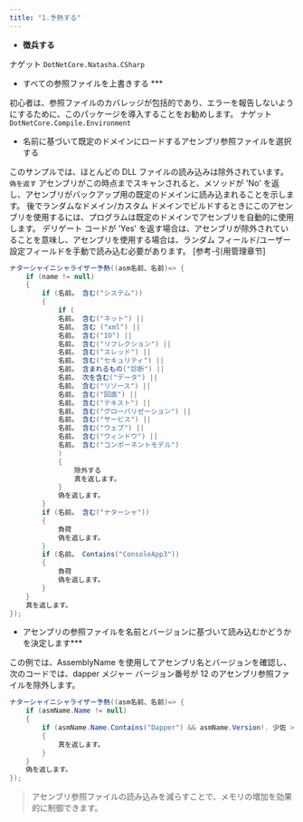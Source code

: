 ```yaml
---
title: "1.予熱する"
---
```



- **徴兵する**

ナゲット `DotNetCore.Natasha.CSharp`

- すべての参照ファイルを上書きする ***

初心者は、参照ファイルのカバレッジが包括的であり、エラーを報告しないようにするために、このパッケージを導入することをお勧めします。 ナゲット `DotNetCore.Compile.Environment`

- 名前に基づいて既定のドメインにロードするアセンブリ参照ファイルを選択する

このサンプルでは、ほとんどの DLL ファイルの読み込みは除外されています。 `偽を返す` アセンブリがこの時点までスキャンされると、メソッドが 'No' を返し、アセンブリがバックアップ用の既定のドメインに読み込まれることを示します。 後でランダムなドメイン/カスタム ドメインでビルドするときにこのアセンブリを使用するには、プログラムは既定のドメインでアセンブリを自動的に使用します。 デリゲート コードが 'Yes' を返す場合は、アセンブリが除外されていることを意味し、アセンブリを使用する場合は、ランダム フィールド/ユーザー設定フィールドを手動で読み込む必要があります。 [参考-引用管理章节]

```cs
ナターシャイニシャライザー予熱((asm名前、名前)=> {
    if (name != null)
    {
        if (名前。 含む("システム"))
        {
            if (
            名前。 含む("ネット") ||
            名前。 含む ("xml") ||
            名前。 含む("IO") ||
            名前。 含む("リフレクション") ||
            名前。 含む("スレッド") ||
            名前。 含む("セキュリティ") ||
            名前。 含まれるもの("診断") ||
            名前。 次を含む("データ") ||
            名前。 含む("リソース") ||
            名前。 含む("図面") ||
            名前。 含む("テキスト") ||
            名前。 含む("グローバリゼーション") ||
            名前。 含む("サービス") ||
            名前。 含む("ウェブ") ||
            名前。 含む("ウィンドウ") ||
            名前。 含む("コンポーネントモデル")
            )
            {
                除外する
                真を返します。
            }
            偽を返します。
        }
        if (名前。 含む("ナターシャ"))
        {
            負荷
            偽を返します。
        }
        if (名前。 Contains("ConsoleApp3"))
        {
            負荷
            偽を返します。
        }
    }
    真を返します。
});
```

- アセンブリの参照ファイルを名前とバージョンに基づいて読み込むかどうかを決定します***

この例では、AssemblyName を使用してアセンブリ名とバージョンを確認し、次のコードでは、dapper メジャー バージョン番号が 12 のアセンブリ参照ファイルを除外します。

```cs
ナターシャイニシャライザー予熱((asm名前、名前)=> {
    if (asmName.Name != null)
    {
        if (asmName.Name.Contains("Dapper") && asmName.Version!. 少佐 > 12)
        {
            真を返します。
        }
    }
    偽を返します。
});
```

> アセンブリ参照ファイルの読み込みを減らすことで、メモリの増加を効果的に制御できます。
